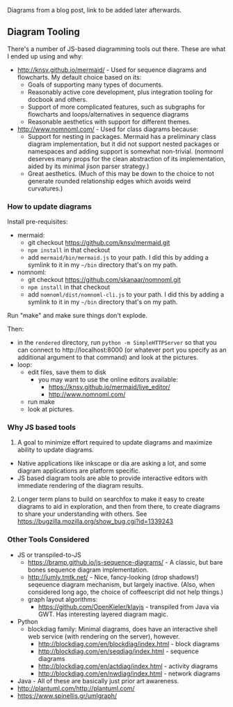 Diagrams from a blog post, link to be added later afterwards.

## Diagram Tooling ##

There's a number of JS-based diagramming tools out there.  These are what I
ended up using and why:
* http://knsv.github.io/mermaid/ - Used for sequence diagrams and flowcharts.
  My default choice based on its:
  * Goals of supporting many types of documents.
  * Reasonably active core development, plus integration tooling for docbook
    and others.
  * Support of more complicated features, such as subgraphs for flowcharts and
    loops/alternatives in sequence diagrams
  * Reasonable aesthetics with support for different themes.
* http://www.nomnoml.com/ - Used for class diagrams because:
  * Support for nesting in packages.  Mermaid has a preliminary class diagram
    implementation, but it did not support nested packages or namespaces and
    adding support is somewhat non-trivial.  (nomnoml deserves many props for
    the clean abstraction of its implementation, aided by its minimal jison
    parser strategy.)
  * Great aesthetics.  (Much of this may be down to the choice to not generate
    rounded relationship edges which avoids weird curvatures.)

### How to update diagrams ###

Install pre-requisites:
* mermaid:
  * git checkout https://github.com/knsv/mermaid.git
  * `npm install` in that checkout
  * add `mermaid/bin/mermaid.js` to your path.  I did this by adding a symlink
    to it in my `~/bin` directory that's on my path.
* nomnoml:
  * git checkout https://github.com/skanaar/nomnoml.git
  * `npm install` in that checkout
  * add `nomnoml/dist/nomnoml-cli.js` to your path.  I did this by adding a
    symlink to it in my `~/bin` directory that's on my path.

Run "make" and make sure things don't explode.

Then:
* in the `rendered` directory, run `python -m SimpleHTTPServer` so that you can
  connect to http://localhost:8000 (or whatever port you specify as an
  additional argument to that command) and look at the pictures.
* loop:
  * edit files, save them to disk
    * you may want to use the online editors available:
      * https://knsv.github.io/mermaid/live_editor/
      * http://www.nomnoml.com/
  * run make
  * look at pictures.


### Why JS based tools ###

1. A goal to minimize effort required to update diagrams and maximize ability to
   update diagrams.
  * Native applications like inkscape or dia are asking a lot, and some diagram
    applications are platform specific.
  * JS based diagram tools are able to provide interactive editors with
    immediate rendering of the diagram results.
2. Longer term plans to build on searchfox to make it easy to create diagrams
   to aid in exploration, and then from there, to create diagrams to share your
   understanding with others. See
   https://bugzilla.mozilla.org/show_bug.cgi?id=1339243

### Other Tools Considered ###
* JS or transpiled-to-JS
  * https://bramp.github.io/js-sequence-diagrams/ - A classic, but bare bones
    sequence diagram implementation.
  * http://jumly.tmtk.net/ - Nice, fancy-looking (drop shadows!) seqeuence diagram
    mechanism, but largely inactive.  (Also, when considered long ago, the choice
    of coffeescript did not help things.)
  * graph layout algorithms:
    * https://github.com/OpenKieler/klayjs - transpiled from Java via GWT.
      Has interesting layered diagram magic.
* Python
  * blockdiag family: Minimal diagrams, does have an interactive shell web
    service (with rendering on the server), however.
    * http://blockdiag.com/en/blockdiag/index.html - block diagrams
    * http://blockdiag.com/en/seqdiag/index.html - sequence diagrams
    * http://blockdiag.com/en/actdiag/index.html - activity diagrams
    * http://blockdiag.com/en/nwdiag/index.html - network diagrams
* Java - All of these are basically just prior art awareness.
 * http://plantuml.com/http://plantuml.com/
 * https://www.spinellis.gr/umlgraph/
